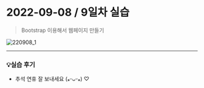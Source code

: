 # 2022-09-08 / 9일차 실습

> Bootstrap 이용해서 웹페이지 만들기



![220908_1](https://user-images.githubusercontent.com/106902415/189092993-4fc15efa-28fb-4645-8893-7b9b328550b7.gif)



---



### 💡실습 후기

- 추석 연휴 잘 보내세요 (⁎ᵕᴗᵕ⁎) ♡